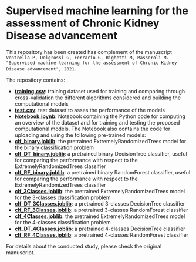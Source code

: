# Supervised machine learning for the assessment of Chronic Kidney Disease advancement 

This repository has been created has complement of the manuscript ```Ventrella P, Delgrossi G, Ferrario G, Righetti M, Masseroli M. "Supervised machine learning for the assessment of Chronic Kidney Disease advancement", 2021```.

The repository contains:
- [**training.csv**](https://github.com/Piervipv/CKD_advancement_assessment/blob/main/training.csv): training dataset used for training and comparing through cross-validation the different algorithms considered and building the computational models
- [**test.csv**](https://github.com/Piervipv/CKD_advancement_assessment/blob/main/test.csv): test dataset to asses the performance of the models
- [**Notebook.ipynb**](https://github.com/Piervipv/CKD_advancement_assessment/blob/main/Notebook.ipynb): Notebook containing the Python code for computing an overview of the dataset and for training and testing the proposed computational models. The Notebook also contains the code for uploading and using the following pre-trained models:
- [**clf_binary.joblib**](https://github.com/Piervipv/CKD_advancement_assessment/blob/main/clf_binary.joblib): the pretrained ExtremelyRandomizedTrees model for the binary classification problem
- [**clf_DT_binary.joblib**](https://github.com/DEIB-GECO/CKD_advancement_assessment/blob/main/clf_DT_binary): a pretrained binary DecisionTree classifier, useful for comparing the performance with respect to the ExtremelyRandomizedTrees classifier
- [**clf_RF_binary.joblib**](https://github.com/DEIB-GECO/CKD_advancement_assessment/blob/main/clf_RF_binary): a pretrained binary RandomForest classifier, useful for comparing the performance with respect to the ExtremelyRandomizedTrees classifier
- [**clf_3Classes.joblib**](https://github.com/Piervipv/CKD_advancement_assessment/blob/main/clf_3Classes.joblib): the pretrained ExtremelyRandomizedTrees model for the 3-classes classification problem
- [**clf_DT_3Classes.joblib**](https://github.com/DEIB-GECO/CKD_advancement_assessment/blob/main/clf_DT_3Classes): a pretrained 3-classes DecisionTree classifier
- [**clf_RF_3Classes.joblib**](https://github.com/DEIB-GECO/CKD_advancement_assessment/blob/main/clf_RF_3Classes): a pretrained 3-classes RandomForest classifier
- [**clf_4Classes.joblib**](https://github.com/Piervipv/CKD_advancement_assessment/blob/main/clf_4Classes.joblib): the pretrained ExtremelyRandomizedTrees model for the 4-classes classification problem
- [**clf_DT_4Classes.joblib**](https://github.com/DEIB-GECO/CKD_advancement_assessment/blob/main/clf_DT_4Classes): a pretrained 4-classes DecisionTree classifier
- [**clf_RF_4Classes.joblib**](https://github.com/DEIB-GECO/CKD_advancement_assessment/blob/main/clf_RF_4Classes): a pretrained 4-classes RandomForest classifier

For details about the conducted study, please check the original manuscript.

